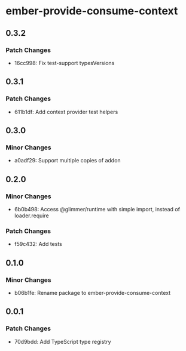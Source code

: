 # ember-provide-consume-context

## 0.3.2

### Patch Changes

- 16cc998: Fix test-support typesVersions

## 0.3.1

### Patch Changes

- 611b1df: Add context provider test helpers

## 0.3.0

### Minor Changes

- a0adf29: Support multiple copies of addon

## 0.2.0

### Minor Changes

- 6b0b498: Access @glimmer/runtime with simple import, instead of loader.require

### Patch Changes

- f59c432: Add tests

## 0.1.0

### Minor Changes

- b06b1fe: Rename package to ember-provide-consume-context

## 0.0.1

### Patch Changes

- 70d9bdd: Add TypeScript type registry
